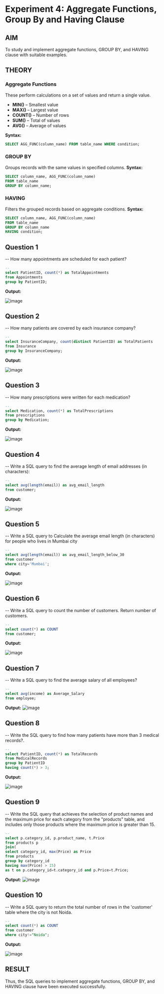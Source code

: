 # Experiment 4: Aggregate Functions, Group By and Having Clause

## AIM
To study and implement aggregate functions, GROUP BY, and HAVING clause with suitable examples.

## THEORY

### Aggregate Functions
These perform calculations on a set of values and return a single value.

- **MIN()** – Smallest value  
- **MAX()** – Largest value  
- **COUNT()** – Number of rows  
- **SUM()** – Total of values  
- **AVG()** – Average of values

**Syntax:**
```sql
SELECT AGG_FUNC(column_name) FROM table_name WHERE condition;
```
### GROUP BY
Groups records with the same values in specified columns.
**Syntax:**
```sql
SELECT column_name, AGG_FUNC(column_name)
FROM table_name
GROUP BY column_name;
```
### HAVING
Filters the grouped records based on aggregate conditions.
**Syntax:**
```sql
SELECT column_name, AGG_FUNC(column_name)
FROM table_name
GROUP BY column_name
HAVING condition;
```

**Question 1**
--
-- How many appointments are scheduled for each patient?

```sql
--
select PatientID, count(*) as TotalAppointments
from Appointments
group by PatientID;
```

**Output:**

![image](https://github.com/user-attachments/assets/fc36bbc7-aa2d-468a-a521-b0a3ba667c48)

**Question 2**
---
-- How many patients are covered by each insurance company?
```sql
--
select InsuranceCompany, count(distinct PatientID) as TotalPatients
from Insurance
group by InsuranceCompany;
```

**Output:**

![image](https://github.com/user-attachments/assets/19ec6ff2-04c9-4080-8878-c56a78d6bdea)


**Question 3**
---
-- How many prescriptions were written for each medication?

```sql
--
select Medication, count(*) as TotalPrescriptions
from prescriptions
group by Medication;
```

**Output:**

![image](https://github.com/user-attachments/assets/f9c4780f-1e1b-4364-abe0-dddbcfde23d6)

**Question 4**
---
-- Write a SQL query to find the average length of email addresses (in characters):

```sql
--
select avg(length(email)) as avg_email_length
from customer;
```

**Output:**

![image](https://github.com/user-attachments/assets/03dfcfa2-7570-473a-93db-dc83ef07aad0)


**Question 5**
---
-- 
Write a SQL query to Calculate the average email length (in characters) for people who lives in Mumbai city
```sql
--
select avg(length(email)) as avg_email_length_below_30
from customer
where city='Mumbai';
```

**Output:**

![image](https://github.com/user-attachments/assets/d17f3292-5973-41e0-bf4a-28e9666f41b8)


**Question 6**
---
-- Write a SQL query to count the number of customers. Return number of customers.

```sql
--
select count(*) as COUNT
from customer;
```

**Output:**

![image](https://github.com/user-attachments/assets/90f6f025-9c96-4065-8c6e-c3e7e4d0926f)


**Question 7**
---
-- 
Write a SQL query to  find the average salary of all employees?


```sql
--
select avg(income) as Average_Salary
from employee;
```

**Output:**
![image](https://github.com/user-attachments/assets/540be69d-c622-4b62-8ca9-701184dc338a)



**Question 8**
---
-- 
Write the SQL query to find how many patients have more than 3 medical records?.
```sql
--
select PatientID, count(*) as TotalRecords
from MedicalRecords
group by PatientID
having count(*) > 3;
```

**Output:**

![image](https://github.com/user-attachments/assets/ecbacda7-1888-4da4-9e69-51da42252bd9)


**Question 9**
---
-- 
Write the SQL query that achieves the selection of product names and the maximum price for each category from the "products" table, and includes only those products where the maximum price is greater than 15.
```sql
--
select p.category_id, p.product_name, t.Price
from products p
join(
select category_id, max(Price) as Price
from products
group by category_id
having max(Price) > 15)
as t on p.category_id=t.category_id and p.Price=t.Price;
```

**Output:**
![image](https://github.com/user-attachments/assets/3adbaec3-71e2-4034-bf44-1f5c8f9857b2)


**Question 10**
---
-- 
Write a SQL query to return the total number of rows in the 'customer' table where the city is not Noida.
```sql
--
select count(*) as COUNT
from customer
where city!="Noida";
```

**Output:**

![image](https://github.com/user-attachments/assets/82d47b52-bfd7-4824-b647-97cf0f17e6b0)



## RESULT
Thus, the SQL queries to implement aggregate functions, GROUP BY, and HAVING clause have been executed successfully.
